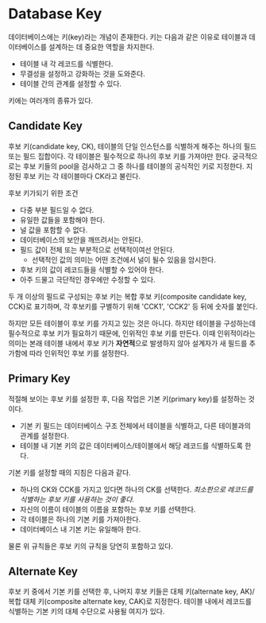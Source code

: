 # Database Key

데이터베이스에는 키(key)라는 개념이 존재한다.
키는 다음과 같은 이유로 테이블과 데이터베이스를 설계하는 데 중요한 역할을 차지한다.

- 테이블 내 각 레코드를 식별한다.
- 무결성을 설정하고 강화하는 것을 도와준다.
- 테이블 간의 관계를 설정할 수 있다.

키에는 여러개의 종류가 있다.

## Candidate Key

후보 키(candidate key, CK), 테이블의 단일 인스턴스를 식별하게 해주는 하나의 필드 또는 필드 집합이다. 각 테이블은 필수적으로 하나의 후보 키를 가져야만 한다. 궁극적으로는 후보 키들의 pool을 검사하고 그 중 하나를 테이블의 공식적인 키로 지정한다. 지정된 후보 키는 각 테이블마다 CK라고 불린다.

후보 키가되기 위한 조건

- 다중 부분 필드일 수 없다.
- 유일한 값들을 포함해야 한다.
- 널 값을 포함할 수 없다.
- 데이터베이스의 보안을 깨뜨려서는 안된다.
- 필드 값이 전체 또는 부분적으로 선택적이여선 안된다.
  - 선택적인 값의 의미는 어떤 조건에서 널이 될수 있음을 암시한다.
- 후보 키의 값이 레코드들을 식별할 수 있어야 한다.
- 아주 드물고 극단적인 경우에만 수정할 수 있다.

두 개 이상의 필드로 구성되는 후보 키는 복합 후보 키(composite candidate key, CCK)로 표기하며, 각 후보키를 구별하기 위해 'CCK1', 'CCK2' 등 뒤에 숫자를 붙인다.

하지만 모든 테이블이 후보 키를 가지고 있는 것은 아니다. 하지만 테이블을 구성하는데 필수적으로 후보 키가 필요하기 때문에, 인위적인 후보 키를 만든다. 이때 인위적이라는 의미는 본래 테이블 내에서 후보 키가 **자연적**으로 발생하지 않아 설계자가 새 필드를 추가함에 따라 인위적인 후보 키를 설정한다.

## Primary Key

 적절해 보이는 후보 키를 설정한 후, 다음 작업은 기본 키(primary key)를 설정하는 것이다.

- 기본 키 필드는 데이터베이스 구조 전체에서 테이블을 식별하고, 다른 테이블과의 관계를 설정한다.
- 테이블 내 기본 키의 값은 데이터베이스/테이블에서 해당 레코드를 식별하도록 한다.

 기본 키를 설정할 때의 지침은 다음과 같다.

- 하나의 CK와 CCK를 가지고 있다면 하나의 CK를 선택한다. _최소한으로 레코드를 식별하는 후보 키를 사용하는 것이 좋다._
- 자신의 이름이 테이블의 이름을 포함하는 후보 키를 선택한다.
- 각 테이블은 하나의 기본 키를 가져아한다.
- 데이터베이스 내 기본 키는 유일해아 한다.

 물론 위 규칙들은 후보 키의 규칙을 당연히 포함하고 있다.

## Alternate Key

 후보 키 중에서 기본 키를 선택한 후, 나머지 후보 키들은 대체 키(alternate key, AK)/복합 대체 키(composite alternate key, CAK)로 지정한다. 테이블 내에서 레코드를 식별하는 기본 키의 대체 수단으로 사용될 여지가 있다.